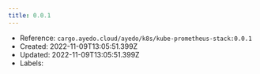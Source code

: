 ```yaml
---
title: 0.0.1
---
```



- Reference: `cargo.ayedo.cloud/ayedo/k8s/kube-prometheus-stack:0.0.1`
- Created: 2022-11-09T13:05:51.399Z
- Updated: 2022-11-09T13:05:51.399Z
- Labels:


